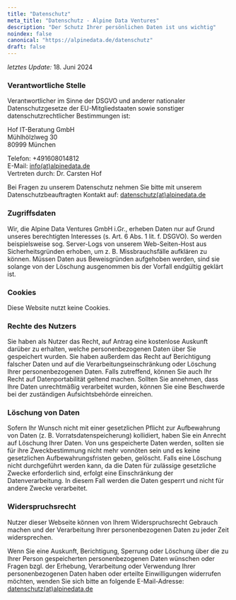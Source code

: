 ```yaml
---
title: "Datenschutz"
meta_title: "Datenschutz - Alpine Data Ventures"
description: "Der Schutz Ihrer persönlichen Daten ist uns wichtig"
noindex: false
canonical: "https://alpinedata.de/datenschutz"
draft: false
---
```


<p>
  <em>letztes Update:</em> 18. Juni 2024
</p>

### Verantwortliche Stelle

Verantwortlicher im Sinne der DSGVO und anderer nationaler Datenschutzgesetze der EU-Mitgliedstaaten sowie sonstiger datenschutzrechtlicher Bestimmungen ist:
<p>
  Hof IT-Beratung GmbH<br>
  Mühlhölzlweg 30<br> 
  80999 München<br>  
</p>
<p>
  Telefon: +491608014812<br>
  E-Mail: <a href="mailto:info@alpinedata.de">info(at)alpinedata.de</a> <br>
  Vertreten durch: Dr. Carsten Hof <br>
</p>

Bei Fragen zu unserem Datenschutz nehmen Sie bitte mit unserem Datenschutzbeauftragten Kontakt auf: <a href="mailto:datenschutz@alpinedata.de">datenschutz(at)alpinedata.de</a>


### Zugriffsdaten

Wir, die Alpine Data Ventures GmbH i.Gr., erheben Daten nur auf Grund unseres berechtigten Interesses (s. Art. 6 Abs. 1 lit. f. DSGVO). So werden beispielsweise sog. Server-Logs von unserem Web-Seiten-Host aus Sicherheitsgründen erhoben, um z. B. Missbrauchsfälle aufklären zu können. Müssen Daten aus Beweisgründen aufgehoben werden, sind sie solange von der Löschung ausgenommen bis der Vorfall endgültig geklärt ist.

### Cookies

Diese Website nutzt keine Cookies.

### Rechte des Nutzers

Sie haben als Nutzer das Recht, auf Antrag eine kostenlose Auskunft darüber zu erhalten, welche personenbezogenen Daten über Sie gespeichert wurden. Sie haben außerdem das Recht auf Berichtigung falscher Daten und auf die Verarbeitungseinschränkung oder Löschung Ihrer personenbezogenen Daten. Falls zutreffend, können Sie auch Ihr Recht auf Datenportabilität geltend machen. Sollten Sie annehmen, dass Ihre Daten unrechtmäßig verarbeitet wurden, können Sie eine Beschwerde bei der zuständigen Aufsichtsbehörde einreichen.

### Löschung von Daten

Sofern Ihr Wunsch nicht mit einer gesetzlichen Pflicht zur Aufbewahrung von Daten (z. B. Vorratsdatenspeicherung) kollidiert, haben Sie ein Anrecht auf Löschung Ihrer Daten. Von uns gespeicherte Daten werden, sollten sie für ihre Zweckbestimmung nicht mehr vonnöten sein und es keine gesetzlichen Aufbewahrungsfristen geben, gelöscht. Falls eine Löschung nicht durchgeführt werden kann, da die Daten für zulässige gesetzliche Zwecke erforderlich sind, erfolgt eine Einschränkung der Datenverarbeitung. In diesem Fall werden die Daten gesperrt und nicht für andere Zwecke verarbeitet.

### Widerspruchsrecht

Nutzer dieser Webseite können von Ihrem Widerspruchsrecht Gebrauch machen und der Verarbeitung Ihrer personenbezogenen Daten zu jeder Zeit widersprechen.

Wenn Sie eine Auskunft, Berichtigung, Sperrung oder Löschung über die zu Ihrer Person gespeicherten personenbezogenen Daten wünschen oder Fragen bzgl. der Erhebung, Verarbeitung oder Verwendung Ihrer personenbezogenen Daten haben oder erteilte Einwilligungen widerrufen möchten, wenden Sie sich bitte an folgende E-Mail-Adresse: <a href="mailto:datenschutz@alpinedata.de">datenschutz(at)alpinedata.de</a>
